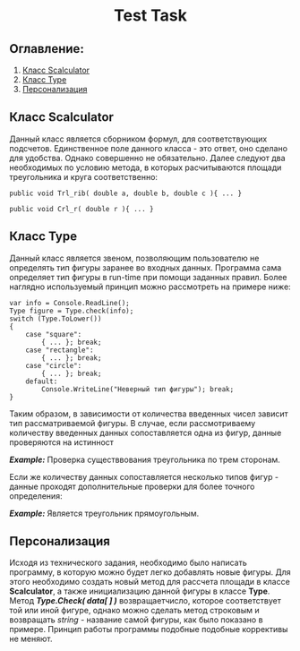 <h1 align="center">Test Task</h1>

## Оглавление:
1. [Класс Scalculator](#Класс-Scalculator)
2. [Класс Type](#Класс-Type)
3. [Персонализация](#Персонализация)

## Класс Scalculator

Данный класс является сборником формул, для соответствующих подсчетов. Единственное поле данного класса - это ответ, оно сделано для удобства. Однако совершенно не обязательно. 
Далее следуют два необходимых по условию метода, в которых расчитываются площади треугольника и круга соответственно:

```
public void Trl_rib( double a, double b, double c ){ ... }
```

```
public void Crl_r( double r ){ ... }
```

## Класс Type

Данный класс является звеном, позволяющим пользователю не определять тип фигуры заранее во входных данных. Программа сама определяет тип фигуры в run-time при помощи заданных правил. Более наглядно используемый принцип можно рассмотреть на примере ниже:

```
var info = Console.ReadLine();
Type figure = Type.check(info);
switch (Type.ToLower())
{
    case "square": 
        { ... }; break;
    case "rectangle":  
        { ... }; break;
    case "circle": 
        { ... }; break;
    default:  
        Console.WriteLine("Неверный тип фигуры"); break;
}
```

Таким образом, в зависимости от количества введенных чисел зависит тип рассматриваемой фигуры. В случае, если рассмотриваему количеству введенных данных сопоставляется одна из фигур, данные проверяются на истинност 

<b>*Example:*</b> Проверка существвования треугольника по трем сторонам.

Если же количеству данных сопоставляется несколько типов фигур - данные проходят дополнительные проверки для более точного определения:

<b>*Example:*</b> Является треугольник прямоугольным.

## Персонализация

Исходя из технического задания, необходимо было написать программу, в которую можно будет легко добавлять новые фигуры. Для этого необходимо создать новый метод для рассчета площади в классе <b>Scalculator</b>, а также инициализацию данной фигуры в классе <b>Type</b>. Метод <b>*Type.Check( data[ ] )*</b> возвращаетчисло, которое соответствует той или иной фигуре, однако можно сделать метод строковым и возвращать *string* - название самой фигуры, как было показано в примере. Принцип работы программы подобные подобные коррективы не меняют.
